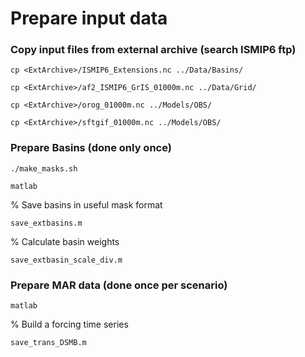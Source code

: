# Prepare input data 

### Copy input files from external archive (search ISMIP6 ftp)
```cp <ExtArchive>/ISMIP6_Extensions.nc ../Data/Basins/```

```cp <ExtArchive>/af2_ISMIP6_GrIS_01000m.nc ../Data/Grid/```

```cp <ExtArchive>/orog_01000m.nc ../Models/OBS/```

```cp <ExtArchive>/sftgif_01000m.nc ../Models/OBS/```

### Prepare Basins (done only once)

`./make_masks.sh`

`matlab`

% Save basins in useful mask format 

`save_extbasins.m`

% Calculate basin weights

`save_extbasin_scale_div.m`


### Prepare MAR data (done once per scenario) 
`matlab`

% Build a forcing time series 

`save_trans_DSMB.m`

